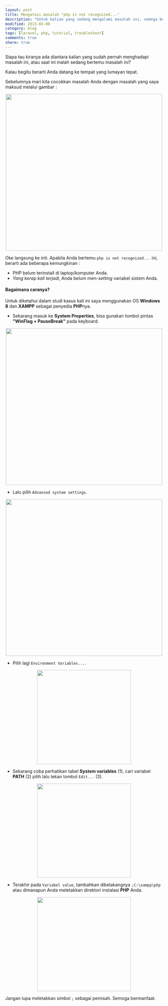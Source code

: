 ```yaml
---
layout: post
title: Mengatasi masalah "php is not recognized..."
description: "Untuk kalian yang sedang mengalami masalah ini, semoga bermanfaat."
modified: 2013-03-08
category: blog
tags: [laravel, php, tutorial, troubleshoot]
comments: true
share: true
---
```



Siapa tau kiranya ada diantara kalian yang sudah pernah menghadapi masalah ini, atau saat ini malah sedang bertemu masalah ini? 

Kalau begitu berarti Anda datang ke tempat yang lumayan tepat. 

Sebelumnya mari kita cocokkan masalah Anda dengan masalah yang saya maksud melalui gambar :

<center>
	<a href="{{ site.url }}/assets/post/2013-03-08-mengatasi-masalah-php-not-recognized-0.JPG" target="_blank"> 
		<img src="{{ site.url }}/assets/post/2013-03-08-mengatasi-masalah-php-not-recognized-0.JPG" width="500px"/>
	</a>
</center>

Oke langsung ke inti. Apabila Anda bertemu `php is not recognized...` ini, berarti ada beberapa kemungkinan :

- PHP belum terinstall di laptop/komputer Anda.
- *Yang kerap kali terjadi*, Anda belum men-*setting* variabel sistem Anda. 

#### Bagaimana caranya? 

Untuk diketahui dalam studi kasus kali ini saya menggunakan OS **Windows 8** dan **XAMPP** sebagai penyedia **PHP**nya.

- Sekarang masuk ke **System Properties**, bisa gunakan tombol pintas **"WinFlag + PauseBreak"** pada keyboard.

<center>
	<a href="{{ site.url }}/assets/post/2013-03-08-mengatasi-masalah-php-not-recognized-5.JPG" target="_blank"> 
		<img src="{{ site.url }}/assets/post/2013-03-08-mengatasi-masalah-php-not-recognized-5.JPG" width="500px"/>
	</a>
</center>

- Lalu pilih `Advanced system settings`.

<center>
	<a href="{{ site.url }}/assets/post/2013-03-08-mengatasi-masalah-php-not-recognized-1.JPG" target="_blank"> 
		<img src="{{ site.url }}/assets/post/2013-03-08-mengatasi-masalah-php-not-recognized-1.JPG" width="500px"/>
	</a>
</center>

- Pilih lagi `Environment Variables...`.

<center>
	<a href="{{ site.url }}/assets/post/2013-03-08-mengatasi-masalah-php-not-recognized-2.JPG" target="_blank"> 
		<img src="{{ site.url }}/assets/post/2013-03-08-mengatasi-masalah-php-not-recognized-2.JPG" width="300px"/>
	</a>
</center>

- Sekarang coba perhatikan tabel **System variables** (1), cari variabel **PATH** (2) pilih lalu tekan tombol `Edit...` (3).

<center>
	<a href="{{ site.url }}/assets/post/2013-03-08-mengatasi-masalah-php-not-recognized-3.JPG" target="_blank"> 
		<img src="{{ site.url }}/assets/post/2013-03-08-mengatasi-masalah-php-not-recognized-3.JPG" width="300px"/>
	</a>
</center>

- Terakhir pada `Variabel value`, tambahkan dibelakangnya `;C:\xampp\php` atau dimanapun Anda meletakkan direktori instalasi **PHP** Anda. 

<center>
	<a href="{{ site.url }}/assets/post/2013-03-08-mengatasi-masalah-php-not-recognized-4.JPG" target="_blank"> 
		<img src="{{ site.url }}/assets/post/2013-03-08-mengatasi-masalah-php-not-recognized-4.JPG" width="300px"/>
	</a>
</center>

Jangan lupa meletakkan simbol `;` sebagai pemisah. Semoga bermanfaat.